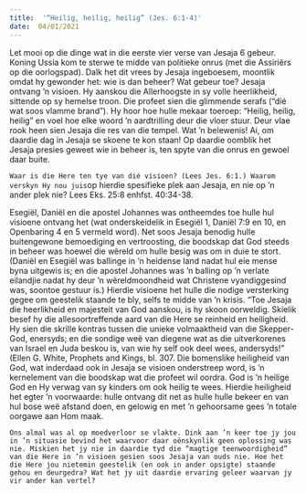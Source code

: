 ```yaml
---
title:  '“Heilig, heilig, heilig” (Jes. 6:1-4)'
date:  04/01/2021
---
```


Let mooi op die dinge wat in die eerste vier verse van Jesaja 6 gebeur. Koning Ussia kom te sterwe te midde van politieke onrus (met die Assiriërs op die oorlogspad). Dalk het dit vrees by Jesaja ingeboesem, moontlik omdat hy gewonder het: wie is dan beheer? Wat gebeur toe? Jesaja ontvang ’n visioen. Hy aanskou die Allerhoogste in sy volle heerlikheid, sittende op sy hemelse troon. Die profeet sien die glimmende serafs (“dié wat soos vlamme brand”). Hy hoor hoe hulle mekaar toeroep: “Heilig, heilig, heilig” en voel hoe elke woord ’n aardtrilling deur die vloer stuur. Deur vlae rook heen sien Jesaja die res van die tempel. Wat ’n belewenis! Ai, om daardie dag in Jesaja se skoene te kon staan! Op daardie oomblik het Jesaja presies geweet wie in beheer is, ten spyte van die onrus en gewoel daar buite.

`Waar is die Here ten tye van dié visioen? (Lees Jes. 6:1.) Waarom verskyn Hy nou juis`op hierdie spesifieke plek aan Jesaja, en nie op ’n ander plek nie? Lees Eks. 25:8 enhfst. 40:34-38.

Esegiël, Daniël en die apostel Johannes was ontheemdes toe hulle hul visioene ontvang het (wat onderskeidelik in Esegiël 1, Daniël 7:9 en 10, en Openbaring 4 en 5 vermeld word). Net soos Jesaja benodig hulle buitengewone bemoediging en vertroosting, die boodskap dat God steeds in beheer was hoewel die wêreld om hulle besig was om in duie te stort. (Daniël en Esegiël was ballinge in ’n heidense land nadat hul eie mense byna uitgewis is; en die apostel Johannes was ’n balling op ’n verlate eilandjie nadat hy deur ’n wêreldmoondheid wat Christene vyandiggesind was, soontoe gestuur is.) Hierdie visioene het hulle die nodige versterking gegee om geestelik staande te bly, selfs te midde van ’n krisis.  “Toe Jesaja die heerlikheid en majesteit van God aanskou, is hy skoon oorweldig. Skielik besef hy die allesoortreffende aard van die Here se reinheid en heiligheid. Hy sien die skrille kontras tussen die unieke volmaaktheid van die Skepper-God, enersyds; en die sondige weë van diegene wat as die uitverkorenes van Israel en Juda beskou is, van wie hy self ook deel wees, andersyds!” (Ellen G. White, Prophets and Kings, bl. 307. Die bomenslike heiligheid van God, wat inderdaad ook in Jesaja se visioen onderstreep word, is ’n kernelement van die boodskap wat die profeet wil oordra. God is ’n heilige God en Hy verwag van sy kinders om ook heilig te wees. Hierdie heiligheid het egter ’n voorwaarde: hulle ontvang dit net as hulle hulle bekeer en van hul bose weë afstand doen, en gelowig en met ’n gehoorsame gees ’n totale oorgawe aan Hom maak.

`Ons almal was al op moedverloor se vlakte. Dink aan ’n keer toe jy jou in ’n situasie bevind het waarvoor daar oënskynlik geen oplossing was nie. Miskien het jy nie in daardie tyd die “magtige teenwoordigheid” van die Here in ’n visioen gesien soos Jesaja van ouds nie. Hoe het die Here jou nietemin geestelik (en ook in ander opsigte) staande gehou en deurgedra? Wat het jy uit daardie ervaring geleer waarvan jy vir ander kan vertel?`
